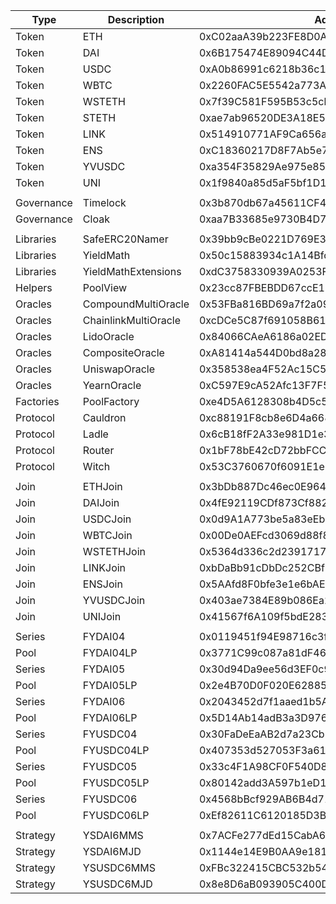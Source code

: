 | Type       | Description          | Address                                    |
| ---------- | -------------------- | ------------------------------------------ |
| Token      | ETH                  | 0xC02aaA39b223FE8D0A0e5C4F27eAD9083C756Cc2 |
| Token      | DAI                  | 0x6B175474E89094C44Da98b954EedeAC495271d0F |
| Token      | USDC                 | 0xA0b86991c6218b36c1d19D4a2e9Eb0cE3606eB48 |
| Token      | WBTC                 | 0x2260FAC5E5542a773Aa44fBCfeDf7C193bc2C599 |
| Token      | WSTETH               | 0x7f39C581F595B53c5cb19bD0b3f8dA6c935E2Ca0 |
| Token      | STETH                | 0xae7ab96520DE3A18E5e111B5EaAb095312D7fE84 |
| Token      | LINK                 | 0x514910771AF9Ca656af840dff83E8264EcF986CA |
| Token      | ENS                  | 0xC18360217D8F7Ab5e7c516566761Ea12Ce7F9D72 |
| Token      | YVUSDC               | 0xa354F35829Ae975e850e23e9615b11Da1B3dC4DE |
| Token      | UNI                  | 0x1f9840a85d5aF5bf1D1762F925BDADdC4201F984 |
|            |                      |                                            |
| Governance | Timelock             | 0x3b870db67a45611CF4723d44487EAF398fAc51E3 |
| Governance | Cloak                | 0xaa7B33685e9730B4D700b8F3F190EcA5EC4cf106 |
|            |                      |                                            |
| Libraries  | SafeERC20Namer       | 0x39bb9cBe0221D769E30bD08d185842065BcE1706 |
| Libraries  | YieldMath            | 0x50c15883934c1A14Bfc07904afd383F7Fb80b354 |
| Libraries  | YieldMathExtensions  | 0xdC3758330939A0253F30083a23e8843778348991 |
| Helpers    | PoolView             | 0x23cc87FBEBDD67ccE167Fa9Ec6Ad3b7fE3892E30 |
| Oracles    | CompoundMultiOracle  | 0x53FBa816BD69a7f2a096f58687f87dd3020d0d5c |
| Oracles    | ChainlinkMultiOracle | 0xcDCe5C87f691058B61f3A65913f1a3cBCbAd9F52 |
| Oracles    | LidoOracle           | 0x84066CAeA6186a02ED74EBF32BF008A47CbE26AD |
| Oracles    | CompositeOracle      | 0xA81414a544D0bd8a28257F4038D3D24B08Dd9Bb4 |
| Oracles    | UniswapOracle        | 0x358538ea4F52Ac15C551f88C701696f6d9b38F3C |
| Oracles    | YearnOracle          | 0xC597E9cA52Afc13F7F5EDdaC9e53DEF569236016 |
| Factories  | PoolFactory          | 0xe4D5A6128308b4D5c5d1A107Be136AB75c9944Be |
| Protocol   | Cauldron             | 0xc88191F8cb8e6D4a668B047c1C8503432c3Ca867 |
| Protocol   | Ladle                | 0x6cB18fF2A33e981D1e38A663Ca056c0a5265066A |
| Protocol   | Router               | 0x1bF78bE42cD72bbFCCEEf67dCC0a0E2a0EB5da57 |
| Protocol   | Witch                | 0x53C3760670f6091E1eC76B4dd27f73ba4CAd5061 |
|            |                      |                                            |
| Join       | ETHJoin              | 0x3bDb887Dc46ec0E964Df89fFE2980db0121f0fD0 |
| Join       | DAIJoin              | 0x4fE92119CDf873Cf8826F4E6EcfD4E578E3D44Dc |
| Join       | USDCJoin             | 0x0d9A1A773be5a83eEbda23bf98efB8585C3ae4f4 |
| Join       | WBTCJoin             | 0x00De0AEFcd3069d88f85b4F18b144222eaAb92Af |
| Join       | WSTETHJoin           | 0x5364d336c2d2391717bD366b29B6F351842D7F82 |
| Join       | LINKJoin             | 0xbDaBb91cDbDc252CBfF3A707819C5f7Ec2B92833 |
| Join       | ENSJoin              | 0x5AAfd8F0bfe3e1e6bAE781A6641096317D762969 |
| Join       | YVUSDCJoin           | 0x403ae7384E89b086Ea2935d5fAFed07465242B38 |
| Join       | UNIJoin              | 0x41567f6A109f5bdE283Eb5501F21e3A0bEcbB779 |
|            |                      |                                            |
| Series     | FYDAI04              | 0x0119451f94E98716c3fa17ff31d19C98d134DD6d |
| Pool       | FYDAI04LP            | 0x3771C99c087a81dF4633b50D8B149aFaA83E3c9E |
| Series     | FYDAI05              | 0x30d94Da9ee56d3EF0c97EBa22223784F6bCf37B9 |
| Pool       | FYDAI05LP            | 0x2e4B70D0F020E62885E82bf75bc123e1Aa8c79cA |
| Series     | FYDAI06              | 0x2043452d7f1aaed1b5A266EFAa80e2D04872EB88 |
| Pool       | FYDAI06LP            | 0x5D14Ab14adB3a3D9769a67a1D09634634bdE4C9B |
| Series     | FYUSDC04             | 0x30FaDeEaAB2d7a23Cb1C35c05e2f8145001fA533 |
| Pool       | FYUSDC04LP           | 0x407353d527053F3a6140AAA7819B93Af03114227 |
| Series     | FYUSDC05             | 0x33c4F1A98CF0F540D8a1F6119129337eC5973E29 |
| Pool       | FYUSDC05LP           | 0x80142add3A597b1eD1DE392A56B2cef3d8302797 |
| Series     | FYUSDC06             | 0x4568bBcf929AB6B4d716F2a3D5A967a1908B4F1C |
| Pool       | FYUSDC06LP           | 0xEf82611C6120185D3BF6e020D1993B49471E7da0 |
|            |                      |                                            |
| Strategy   | YSDAI6MMS            | 0x7ACFe277dEd15CabA6a8Da2972b1eb93fe1e2cCD |
| Strategy   | YSDAI6MJD            | 0x1144e14E9B0AA9e181342c7e6E0a9BaDB4ceD295 |
| Strategy   | YSUSDC6MMS           | 0xFBc322415CBC532b54749E31979a803009516b5D |
| Strategy   | YSUSDC6MJD           | 0x8e8D6aB093905C400D583EfD37fbeEB1ee1c0c39 |
